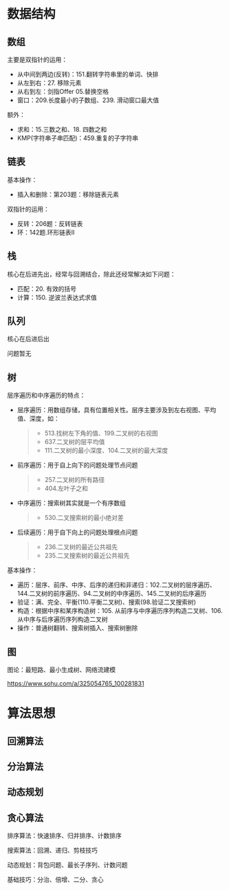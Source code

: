 # 数据结构

## 数组

主要是双指针的运用：

+ 从中间到两边(反转)：151.翻转字符串里的单词、快排
+ 从左到右：27. 移除元素
+ 从右到左：剑指Offer 05.替换空格
+ 窗口：209.长度最小的子数组、239. 滑动窗口最大值

额外：

+ 求和：15.三数之和、18. 四数之和
+ KMP(字符串子串匹配)：459.重复的子字符串

## 链表

基本操作：

+ 插入和删除：第203题：移除链表元素

双指针的运用：

+ 反转：206题：反转链表
+ 环：142题.环形链表II

## 栈

核心在后进先出，经常与回溯结合，除此还经常解决如下问题：

+ 匹配：20. 有效的括号
+ 计算：150. 逆波兰表达式求值

## 队列

核心在后进后出

问题暂无

## 树

层序遍历和中序遍历的特点：

+ 层序遍历：用数组存储，具有位置相关性。层序主要涉及到左右视图、平均值、深度，如：

  > + 513.找树左下角的值、199.二叉树的右视图
  > + 637.二叉树的层平均值
  > + 111.二叉树的最小深度、104.二叉树的最大深度

+ 前序遍历：用于自上向下的问题处理节点问题

  > + 257.二叉树的所有路径
  > + 404.左叶子之和

+ 中序遍历：搜索树其实就是一个有序数组

  > + 530.二叉搜索树的最小绝对差

+ 后续遍历：用于自下向上的问题处理根点问题

  > + 236.二叉树的最近公共祖先
  > + 235.二叉搜索树的最近公共祖先

基本操作：

+ 遍历：层序、前序、中序、后序的递归和非递归：102.二叉树的层序遍历、144.二叉树的前序遍历、94.二叉树的中序遍历、145.二叉树的后序遍历
+ 验证：满、完全、平衡(110.平衡二叉树)、搜索(98.验证二叉搜索树)
+ 构造：根据中序和某序构造树：105. 从前序与中序遍历序列构造二叉树、106.从中序与后序遍历序列构造二叉树
+ 操作：普通树翻转、搜索树插入、搜索树删除

## 图

图论：最短路、最小生成树、网络流建模

https://www.sohu.com/a/325054765_100281831



# 算法思想

## 回溯算法



## 分治算法



## 动态规划



## 贪心算法



排序算法：快速排序、归并排序、计数排序

搜索算法：回溯、递归、剪枝技巧

动态规划：背包问题、最长子序列、计数问题

基础技巧：分治、倍增、二分、贪心